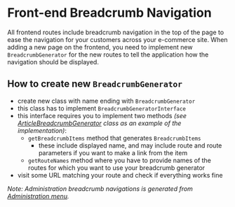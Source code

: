 # Front-end Breadcrumb Navigation

All frontend routes include breadcrumb navigation in the top of the page to ease the navigation for your customers across your e-commerce site.
When adding a new page on the frontend, you need to implement new `BreadcrumbGenerator` for the new routes to tell the application how the navigation should be displayed.

## How to create new `BreadcrumbGenerator`

- create new class with name ending with `BreadcrumbGenerator`
- this class has to implement `BreadcrumbGeneratorInterface`
- this interface requires you to implement two methods *(see [ArticleBreadcrumbGenerator](https://github.com/shopsys/shopsys/blob/8.0/packages/framework/src/Model/Article/ArticleBreadcrumbGenerator.php) class as an example of the implementation)*:
    - `getBreadcrumbItems` method that generates `BreadcrumbItems`
        - these include displayed name, and may include route and route parameters if you want to make a link from the item
    - `getRouteNames` method where you have to provide names of the routes for which you want to use your breadcrumb generator
- visit some URL matching your route and check if everything works fine

*Note: Administration breadcrumb navigations is generated from [Administration menu](../administration/administration-menu.md#routing-extension).*
